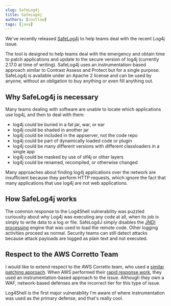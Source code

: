 ```yaml
---
slug: SafeLog4j
title: SafeLog4j
authors: [costlow]
tags: [java]
---
```


We've recently released [SafeLog4j](https://github.com/Contrast-Security-OSS/safelog4j) to help teams deal with the recent Log4j issue.

The tool is designed to help teams deal with the emergency and obtain time to patch applications and update to the secure version of log4j (currently 2.17.0 at time of writing). SafeLog4j uses an instrumentation-based approach similar to Contrast Assess and Protect but for a single purpose. SafeLog4j is available under an Apache 2 license and can be used by anyone, without an obligation to buy anything or even fill anything out.

## Why SafeLog4j is necessary

Many teams dealing with software are unable to locate which applications use log4j, and then to deal with them:

 * log4j could be buried in a fat jar, war, or ear
 * log4j could be shaded in another jar
 * log4j could be included in the appserver, not the code repo
 * log4j could be part of dynamically loaded code or plugin
 * log4j could be many different versions with different classloaders in a single app
 * log4j could be masked by use of slf4j or other layers
 * log4j could be renamed, recompiled, or otherwise changed

Many approaches about finding log4j applications over the network are insufficient because they perform HTTP requests, which ignore the fact that many applications that use log4j are not web applications.

## How SafeLog4j works

The common response to the Log4Shell vulnerability was puzzled curiousity about why Log4j was executing any code at all, when its job is simply to write data to a log or file. SafeLog4J simply disables the [JNDI processing](/docs/learn-devsec/development/java/jndi/) engine that was used to load the remote code. Other logging activities proceed as normal. Security teams can still detect attacks because attack payloads are logged as plain text and not executed.

## Respect to the AWS Corretto Team

I would like to extend respect to the AWS Corretto team, who used a [similar patching approach](https://github.com/corretto/hotpatch-for-apache-log4j2). When AWS performed their [rapid response work](https://aws.amazon.com/blogs/opensource/hotpatch-for-apache-log4j/), they used an instrumentation-based approach to the issue. Although they own a WAF, network-based defenses are the incorrect tier for this type of issue.

Log4Shell is the first major vulnerability I'm aware of where instrumentation was used as the primary defense, and that's really cool.
